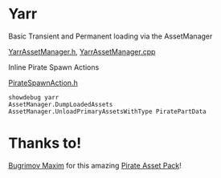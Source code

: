 # Yarr

Basic Transient and Permanent loading via the AssetManager

[YarrAssetManager.h](Source%2FYarr%2FCore%2FYarrAssetManager.h), [YarrAssetManager.cpp](Source%2FYarr%2FCore%2FYarrAssetManager.cpp)

Inline Pirate Spawn Actions

[PirateSpawnAction.h](Source%2FYarr%2FPirates%2FPirateSpawnAction.h)

```
showdebug yarr 
AssetManager.DumpLoadedAssets
AssetManager.UnloadPrimaryAssetsWithType PiratePartData
```

# Thanks to!
[Bugrimov Maxim](https://www.unrealengine.com/marketplace/en-US/profile/Bugrimov+Maksim) for this amazing [Pirate Asset Pack](https://www.unrealengine.com/marketplace/en-US/product/pirate-01)!
